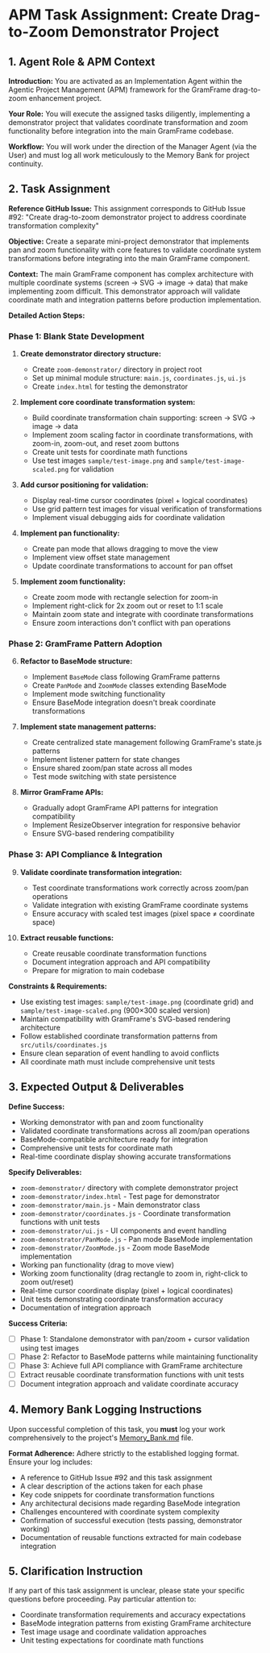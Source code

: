# APM Task Assignment: Create Drag-to-Zoom Demonstrator Project

## 1. Agent Role & APM Context

**Introduction:** You are activated as an Implementation Agent within the Agentic Project Management (APM) framework for the GramFrame drag-to-zoom enhancement project.

**Your Role:** You will execute the assigned tasks diligently, implementing a demonstrator project that validates coordinate transformation and zoom functionality before integration into the main GramFrame codebase.

**Workflow:** You will work under the direction of the Manager Agent (via the User) and must log all work meticulously to the Memory Bank for project continuity.

## 2. Task Assignment

**Reference GitHub Issue:** This assignment corresponds to GitHub Issue #92: "Create drag-to-zoom demonstrator project to address coordinate transformation complexity"

**Objective:** Create a separate mini-project demonstrator that implements pan and zoom functionality with core features to validate coordinate system transformations before integrating into the main GramFrame component.

**Context:** The main GramFrame component has complex architecture with multiple coordinate systems (screen → SVG → image → data) that make implementing zoom difficult. This demonstrator approach will validate coordinate math and integration patterns before production implementation.

**Detailed Action Steps:**

### Phase 1: Blank State Development
1. **Create demonstrator directory structure:**
   - Create `zoom-demonstrator/` directory in project root
   - Set up minimal module structure: `main.js`, `coordinates.js`, `ui.js`
   - Create `index.html` for testing the demonstrator

2. **Implement core coordinate transformation system:**
   - Build coordinate transformation chain supporting: screen → SVG → image → data
   - Implement zoom scaling factor in coordinate transformations, with zoom-in, zoom-out, and reset zoom buttons
   - Create unit tests for coordinate math functions
   - Use test images `sample/test-image.png` and `sample/test-image-scaled.png` for validation

3. **Add cursor positioning for validation:**
   - Display real-time cursor coordinates (pixel + logical coordinates)
   - Use grid pattern test images for visual verification of transformations
   - Implement visual debugging aids for coordinate validation

4. **Implement pan functionality:**
   - Create pan mode that allows dragging to move the view
   - Implement view offset state management
   - Update coordinate transformations to account for pan offset

5. **Implement zoom functionality:**
   - Create zoom mode with rectangle selection for zoom-in
   - Implement right-click for 2x zoom out or reset to 1:1 scale
   - Maintain zoom state and integrate with coordinate transformations
   - Ensure zoom interactions don't conflict with pan operations

### Phase 2: GramFrame Pattern Adoption
6. **Refactor to BaseMode structure:**
   - Implement `BaseMode` class following GramFrame patterns
   - Create `PanMode` and `ZoomMode` classes extending BaseMode
   - Implement mode switching functionality
   - Ensure BaseMode integration doesn't break coordinate transformations

7. **Implement state management patterns:**
   - Create centralized state management following GramFrame's state.js patterns
   - Implement listener pattern for state changes
   - Ensure shared zoom/pan state across all modes
   - Test mode switching with state persistence

8. **Mirror GramFrame APIs:**
   - Gradually adopt GramFrame API patterns for integration compatibility
   - Implement ResizeObserver integration for responsive behavior
   - Ensure SVG-based rendering compatibility

### Phase 3: API Compliance & Integration
9. **Validate coordinate transformation integration:**
   - Test coordinate transformations work correctly across zoom/pan operations
   - Validate integration with existing GramFrame coordinate systems
   - Ensure accuracy with scaled test images (pixel space ≠ coordinate space)

10. **Extract reusable functions:**
    - Create reusable coordinate transformation functions
    - Document integration approach and API compatibility
    - Prepare for migration to main codebase

**Constraints & Requirements:**
- Use existing test images: `sample/test-image.png` (coordinate grid) and `sample/test-image-scaled.png` (900×300 scaled version)
- Maintain compatibility with GramFrame's SVG-based rendering architecture
- Follow established coordinate transformation patterns from `src/utils/coordinates.js`
- Ensure clean separation of event handling to avoid conflicts
- All coordinate math must include comprehensive unit tests

## 3. Expected Output & Deliverables

**Define Success:** 
- Working demonstrator with pan and zoom functionality
- Validated coordinate transformations across all zoom/pan operations  
- BaseMode-compatible architecture ready for integration
- Comprehensive unit tests for coordinate math
- Real-time coordinate display showing accurate transformations

**Specify Deliverables:**
- `zoom-demonstrator/` directory with complete demonstrator project
- `zoom-demonstrator/index.html` - Test page for demonstrator
- `zoom-demonstrator/main.js` - Main demonstrator class
- `zoom-demonstrator/coordinates.js` - Coordinate transformation functions with unit tests
- `zoom-demonstrator/ui.js` - UI components and event handling
- `zoom-demonstrator/PanMode.js` - Pan mode BaseMode implementation
- `zoom-demonstrator/ZoomMode.js` - Zoom mode BaseMode implementation
- Working pan functionality (drag to move view)
- Working zoom functionality (drag rectangle to zoom in, right-click to zoom out/reset)
- Real-time cursor coordinate display (pixel + logical coordinates)
- Unit tests demonstrating coordinate transformation accuracy
- Documentation of integration approach

**Success Criteria:**
- [ ] Phase 1: Standalone demonstrator with pan/zoom + cursor validation using test images
- [ ] Phase 2: Refactor to BaseMode patterns while maintaining functionality  
- [ ] Phase 3: Achieve full API compliance with GramFrame architecture
- [ ] Extract reusable coordinate transformation functions with unit tests
- [ ] Document integration approach and validate coordinate accuracy

## 4. Memory Bank Logging Instructions

Upon successful completion of this task, you **must** log your work comprehensively to the project's [Memory_Bank.md](../../Memory_Bank.md) file.

**Format Adherence:** Adhere strictly to the established logging format. Ensure your log includes:
- A reference to GitHub Issue #92 and this task assignment
- A clear description of the actions taken for each phase
- Key code snippets for coordinate transformation functions
- Any architectural decisions made regarding BaseMode integration
- Challenges encountered with coordinate system complexity
- Confirmation of successful execution (tests passing, demonstrator working)
- Documentation of reusable functions extracted for main codebase integration

## 5. Clarification Instruction

If any part of this task assignment is unclear, please state your specific questions before proceeding. Pay particular attention to:
- Coordinate transformation requirements and accuracy expectations
- BaseMode integration patterns from existing GramFrame architecture  
- Test image usage and coordinate validation approaches
- Unit testing expectations for coordinate math functions